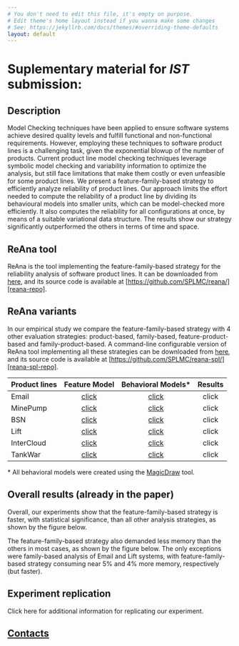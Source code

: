 ```yaml
---
# You don't need to edit this file, it's empty on purpose.
# Edit theme's home layout instead if you wanna make some changes
# See: https://jekyllrb.com/docs/themes/#overriding-theme-defaults
layout: default
---
```


# Suplementary material for *IST* submission:

## Description

Model Checking techniques have been applied to ensure software systems achieve desired quality levels and fulfill functional and non-functional requirements. However, employing these techniques to software product lines is a challenging task, given the exponential blowup of the number of products. Current product line model checking techniques leverage symbolic model checking and variability information to optimize the analysis, but still face limitations that make them costly or even unfeasible for some product lines. We present a feature-family-based strategy to efficiently analyze reliability of product lines. Our approach limits the effort needed to compute the reliability of a product line by dividing its behavioural models into smaller units, which can be model-checked more efficiently. It also computes the reliability for all configurations at once, by means of a suitable variational data structure. The results show our strategy significantly outperformed the others in terms of time and space.

## ReAna tool

ReAna is the tool implementing the feature-family-based strategy for the reliability analysis of software product lines. It can be downloaded from [here][reana-tool], and its source code is available at [https://github.com/SPLMC/reana/][reana-repo].

## ReAna variants

In our empirical study we compare the feature-family-based strategy with 4 other evaluation strategies: product-based, family-based, feature-product-based and family-product-based. A command-line configurable version of ReAna tool implementing all these strategies can be downloaded from [here][reana-spl-tool], and its source code is available at [https://github.com/SPLMC/reana-spl/][reana-spl-repo].

| Product lines |    Feature Model     |  Behavioral Models\*  | Results |
|---------------|:--------------------:|:---------------------:|:-------:|
| Email         | [click][fmemail]     | [click][bmemail]      | click   |
| MinePump      | [click][fmminepump]  | [click][bmminepump]   | click   |
| BSN           | [click][fmbsn]       | [click][bmbsn]        | click   |
| Lift          | [click][fmlift]      | [click][bmlift]       | click   |
| InterCloud    | [click][fmintercloud]| [click][bmintercloud] | click   |
| TankWar       | [click][fmtankwar]   | [click][bmtankwar]    | click   |

\* All behavioral models were created using the [MagicDraw][magicdraw] tool.



## Overall results  (already in the paper)

Overall, our experiments show that the feature-family-based strategy is faster, with statistical significance, than all other analysis strategies, as shown by the figure below. 

The feature-family-based strategy also demanded less memory than the others in most cases, as shown by the figure below. The only exceptions were family-based analysis of Email and Lift systems, with feature-family-based strategy consuming near 5% and 4% more memory, respectively (but faster). 


## Experiment replication

Click here for additional information for replicating our experiment.

## [Contacts](site/contacts)


[reana-tool]:     https://github.com/reana/fse16/raw/master/reana/reana.jar
[reana-repo]:     https://github.com/SPLMC/reana/
[reana-spl-tool]: https://github.com/reana/fse16/raw/master/reana-spl/reana-spl.jar
[reana-spl-repo]: https://github.com/SPLMC/reana-spl/
[magicdraw]:      http://www.nomagic.com/products/magicdraw.html
[fmemail]:        spls/email/
[bmemail]:        spls/email/uml_email.xml
[fmminepump]:     spls/minepump/
[bmminepump]:     spls/minepump/uml_minepump.xml
[fmbsn]:          spls/bsn/
[bmbsn]:          spls/bsn/uml_bsn.xml
[fmlift]:         spls/lift/
[bmlift]:         spls/lift/uml_lift.xml
[fmintercloud]:   spls/intercloud/
[bmintercloud]:   spls/intercloud/uml_intercloud.xml
[fmtankwar]:      spls/tankwar/
[bmtankwar]:      spls/tankwar/uml_tankwar.xml
